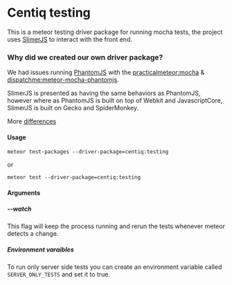 # Centiq testing

This is a meteor testing driver package for running mocha tests, the project uses [SlimerJS](https://slimerjs.org/) to interact with the front end.

### Why did we created our own driver package?
We had issues running [PhantomJS](http://phantomjs.org/) with the [practicalmeteor:mocha](https://atmospherejs.com/practicalmeteor/mocha) & [dispatchme:meteor-mocha-phantomjs](https://github.com/DispatchMe/meteor-mocha).

SlimerJS is presented as having the same behaviors as PhantomJS, however where as
PhantomJS is built on top of Webkit and JavascriptCore, SlimerJS is built on Gecko
and SpiderMonkey.

More [differences](https://docs.slimerjs.org/current/differences-with-phantomjs.html)

#### Usage
`meteor test-packages --driver-package=centiq:testing`

or

`meteor test --driver-package=centiq:testing`

#### Arguments

##### --watch

This flag will keep the process running and rerun the tests whenever meteor detects
a change.

##### Environment varaibles

To run only server side tests you can create an environment variable called `SERVER_ONLY_TESTS` and set it to true.